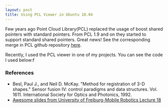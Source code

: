 ```yaml
---
layout: post
title: Using PCL Viewer in Ubuntu 18.04
---
```


Few years ago Point Cloud Library(PCL) replaced the usage of boost shared pointers with standard pointers. From PCL 1.9 and on they started to support standard shared pointers. Great news! See the corresponding merge in PCL github repository [here](https://github.com/PointCloudLibrary/pcl/pull/3750).

Recently, I used the PCL viewer in one of my projects. You can see the code I used below:f



### References
* Besl, Paul J., and Neil D. McKay. "Method for registration of 3-D shapes." Sensor fusion IV: control paradigms and data structures. Vol. 1611. International Society for Optics and Photonics, 1992.
* [Awesome slides from University of Freiburg-Mobile Robotics Lecture 18](http://ais.informatik.uni-freiburg.de/teaching/ss13/robotics/slides/18-icp.pdf)




